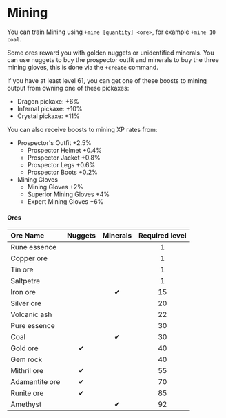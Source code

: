 # Mining

You can train Mining using `+mine [quantity] <ore>`, for example `+mine 10 coal`.

Some ores reward you with golden nuggets or unidentified minerals. You can use nuggets to buy the prospector outfit and minerals to buy the three mining gloves, this is done via the `+create` command.

If you have at least level 61, you can get one of these boosts to mining output from owning one of these pickaxes:

* Dragon pickaxe: +6%
* Infernal pickaxe: +10%
* Crystal pickaxe: +11%

You can also receive boosts to mining XP rates from:

* Prospector's Outfit +2.5%
  * Prospector Helmet +0.4%
  * Prospector Jacket +0.8%
  * Prospector Legs +0.6%
  * Prospector Boots +0.2%
* Mining Gloves
  * Mining Gloves +2%
  * Superior Mining Gloves +4%
  * Expert Mining Gloves +6%

#### Ores

| **Ore Name** | **Nuggets** | **Minerals** | **Required level** |
| :--- | :---: | :---: | :---: |
| Rune essence |  |  | 1 |
| Copper ore |  |  | 1 |
| Tin ore |  |  | 1 |
| Saltpetre |  |  | 1 |
| Iron ore |  | ✔ | 15 |
| Silver ore |  |  | 20 |
| Volcanic ash |  |  | 22 |
| Pure essence |  |  | 30 |
| Coal |  | ✔ | 30 |
| Gold ore | ✔ |  | 40 |
| Gem rock |  |  | 40 |
| Mithril ore | ✔ |  | 55 |
| Adamantite ore | ✔ |  | 70 |
| Runite ore | ✔ |  | 85 |
| Amethyst |  | ✔ | 92 |


